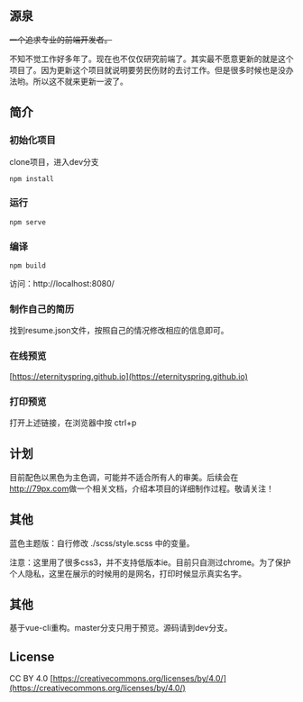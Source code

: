 ## 源泉
~~一个追求专业的前端开发者。~~

不知不觉工作好多年了。现在也不仅仅研究前端了。其实最不愿意更新的就是这个项目了。因为更新这个项目就说明要劳民伤财的去讨工作。但是很多时候也是没办法哟。所以这不就来更新一波了。
## 简介
### 初始化项目
clone项目，进入dev分支

    npm install
### 运行
    npm serve
### 编译
    npm build
访问：http://localhost:8080/
### 制作自己的简历
找到resume.json文件，按照自己的情况修改相应的信息即可。
### 在线预览
[https://eternityspring.github.io](https://eternityspring.github.io)
### 打印预览
打开上述链接，在浏览器中按
    ctrl+p
## 计划
目前配色以黑色为主色调，可能并不适合所有人的审美。后续会在<a href="http://79px.com">http://79px.com</a>做一个相关文档，介绍本项目的详细制作过程。敬请关注！
## 其他
蓝色主题版：自行修改 ./scss/style.scss 中的变量。

注意：这里用了很多css3，并不支持低版本ie。目前只自测过chrome。为了保护个人隐私，这里在展示的时候用的是网名，打印时候显示真实名字。
## 其他
基于vue-cli重构。master分支只用于预览。源码请到dev分支。
## License
CC BY 4.0  [https://creativecommons.org/licenses/by/4.0/](https://creativecommons.org/licenses/by/4.0/)